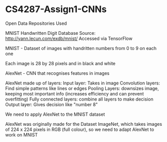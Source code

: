 # CS4287-Assign1-CNNs

Open Data Repositories Used

MNIST Handwritten Digit Database
Source: http://yann.lecun.com/exdb/mnist/
Accessed via TensorFlow

MNIST - Dataset of images with handritten numbers from 0 to 9 on each one

Each image is 28 by 28 pixels and in black and white

AlexNet - CNN that recognises features in images

AlexNet made up of layers:
Input layer: Takes in image
Convolution layers: Find simple patterns like lines or edges
Pooling Layers: downsizes image, keeping most important info (increases efficiency and can prevent overfitting)
Fully connected layers: combine all layers to make decision
Output layer: Gives decision like "number 8"

We need to apply AlexNet to the MNIST dataset

AlexNet was originally made for the Dataset ImageNet, which takes images of 224 x 224 pixels in RGB (full colour), so we need to adapt AlexNet to work on MNIST 